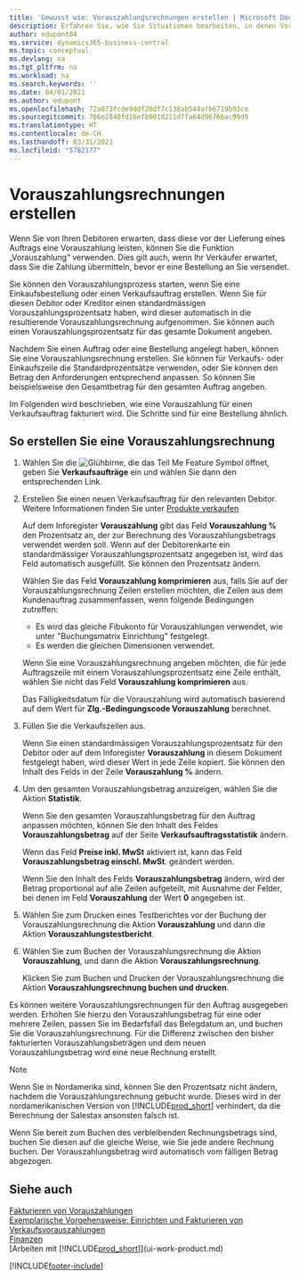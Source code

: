 ```yaml
---
title: 'Gewusst wie: Vorauszahlungsrechnungen erstellen | Microsoft Docs'
description: Erfahren Sie, wie Sie Situationen bearbeiten, in denen Vorauszahlung gefordert wird, oder Ihr Kreditor dies fordert.
author: edupont04
ms.service: dynamics365-business-central
ms.topic: conceptual
ms.devlang: na
ms.tgt_pltfrm: na
ms.workload: na
ms.search.keywords: ''
ms.date: 04/01/2021
ms.author: edupont
ms.openlocfilehash: 72a073fcde9ddf20df7c138ab544afb6719b93ce
ms.sourcegitcommit: 766e2840fd16efb901d211d7fa64d96766ac99d9
ms.translationtype: HT
ms.contentlocale: de-CH
ms.lasthandoff: 03/31/2021
ms.locfileid: "5782177"
---
```

# <a name="create-prepayment-invoices"></a>Vorauszahlungsrechnungen erstellen

Wenn Sie von Ihren Debitoren erwarten, dass diese vor der Lieferung eines Auftrags eine Vorauszahlung leisten, können Sie die Funktion „Vorauszahlung“ verwenden. Dies gilt auch, wenn Ihr Verkäufer erwartet, dass Sie die Zahlung übermitteln, bevor er eine Bestellung an Sie versendet.  

Sie können den Vorauszahlungsprozess starten, wenn Sie eine Einkaufsbestellung oder einen Verkaufsauftrag erstellen. Wenn Sie für diesen Debitor oder Kreditor einen standardmässigen Vorauszahlungsprozentsatz haben, wird dieser automatisch in die resultierende Vorauszahlungsrechnung aufgenommen. Sie können auch einen Vorauszahlungsprozentsatz für das gesamte Dokument angeben.

Nachdem Sie einen Auftrag oder eine Bestellung angelegt haben, können Sie eine Vorauszahlungsrechnung erstellen. Sie können für Verkaufs- oder Einkaufszeile die Standardprozentsätze verwenden, oder Sie können den Betrag den Anforderungen entsprechend anpassen. So können Sie beispielsweise den Gesamtbetrag für den gesamten Auftrag angeben.  

Im Folgenden wird beschrieben, wie eine Vorauszahlung für einen Verkaufsauftrag fakturiert wird. Die Schritte sind für eine Bestellung ähnlich.  

## <a name="to-create-a-prepayment-invoice"></a>So erstellen Sie eine Vorauszahlungsrechnung

1. Wählen Sie die ![Glühbirne, die das Tell Me Feature](media/ui-search/search_small.png "Tell Me-Funktion") Symbol öffnet, geben Sie **Verkaufsaufträge** ein und wählen Sie dann den entsprechenden Link.  
2. Erstellen Sie einen neuen Verkaufsauftrag für den relevanten Debitor. Weitere Informationen finden Sie unter [Produkte verkaufen](sales-how-sell-products.md)  

    Auf dem Inforegister **Vorauszahlung** gibt das Feld **Vorauszahlung %** den Prozentsatz an, der zur Berechnung des Vorauszahlungsbetrags verwendet werden soll. Wenn auf der Debitorenkarte ein standardmässiger Vorauszahlungsprozentsatz angegeben ist, wird das Feld automatisch ausgefüllt. Sie können den Prozentsatz ändern. <!--This percentage is applied to lines where the item on that line does not already specify a prepayment percentage. The prepayment percentage is only copied from the header to lines that do not copy the default prepayment percentage from the item.-->  

    Wählen Sie das Feld **Vorauszahlung komprimieren** aus, falls Sie auf der Vorauszahlungsrechnung Zeilen erstellen möchten, die Zeilen aus dem Kundenauftrag zusammenfassen, wenn folgende Bedingungen zutreffen:  

    - Es wird das gleiche Fibukonto für Vorauszahlungen verwendet, wie unter "Buchungsmatrix Einrichtung" festgelegt.  
    - Es werden die gleichen Dimensionen verwendet.  

    Wenn Sie eine Vorauszahlungsrechnung angeben möchten, die für jede Auftragszeile mit einem Vorauszahlungsprozentsatz eine Zeile enthält, wählen Sie nicht das Feld **Vorauszahlung komprimieren** aus.  

    Das Fälligkeitsdatum für die Vorauszahlung wird automatisch basierend auf dem Wert für **Zlg.-Bedingungscode Vorauszahlung** berechnet.

3. Füllen Sie die Verkaufszeilen aus.  

    Wenn Sie einen standardmässigen Vorauszahlungsprozentsatz für den Debitor oder auf dem Inforegister **Vorauszahlung** in diesem Dokument festgelegt haben, wird dieser Wert in jede Zeile kopiert. Sie können den Inhalt des Felds  in der Zeile **Vorauszahlung %** ändern.  

4. Um den gesamten Vorauszahlungsbetrag anzuzeigen, wählen Sie die Aktion **Statistik**.

    Wenn Sie den gesamten Vorauszahlungsbetrag für den Auftrag anpassen möchten, können Sie den Inhalt des Feldes **Vorauszahlungsbetrag** auf der Seite **Verkaufsauftragsstatistik** ändern.  

    Wenn das Feld **Preise inkl. MwSt** aktiviert ist, kann das Feld **Vorauszahlungsbetrag einschl. MwSt**. geändert werden.  

    Wenn Sie den Inhalt des Felds **Vorauszahlungsbetrag** ändern, wird der Betrag proportional auf alle Zeilen aufgeteilt, mit Ausnahme der Felder, bei denen im Feld **Vorauszahlung** der Wert **0** angegeben ist.  

5. Wählen Sie zum Drucken eines Testberichtes vor der Buchung der Vorauszahlungsrechnung die Aktion **Vorauszahlung** und dann die Aktion **Vorauszahlungstestbericht**.  
6. Wählen Sie zum Buchen der Vorauszahlungsrechnung die Aktion **Vorauszahlung**, und dann die Aktion **Vorauszahlungsrechnung**.  

    Klicken Sie zum Buchen und Drucken der Vorauszahlungsrechnung die Aktion **Vorauszahlungsrechnung buchen und drucken**.  

Es können weitere Vorauszahlungsrechnungen für den Auftrag ausgegeben werden. Erhöhen Sie hierzu den Vorauszahlungsbetrag für eine oder mehrere Zeilen, passen Sie im Bedarfsfall das Belegdatum an, und buchen Sie die Vorauszahlungsrechnung. Für die Differenz zwischen den bisher fakturierten Vorauszahlungsbeträgen und dem neuen Vorauszahlungsbetrag wird eine neue Rechnung erstellt.  

> [!NOTE]  
> Wenn Sie in Nordamerika sind, können Sie den Prozentsatz nicht ändern, nachdem die Vorauszahlungsrechnung gebucht wurde. Dieses wird in der nordamerikanischen Version von [!INCLUDE[prod_short](includes/prod_short.md)] verhindert, da die Berechnung der Salestax ansonsten falsch ist.  

 Wenn Sie bereit zum Buchen des verbleibenden Rechnungsbetrags sind, buchen Sie diesen auf die gleiche Weise, wie Sie jede andere Rechnung buchen. Der Vorauszahlungsbetrag wird automatisch vom fälligen Betrag abgezogen.  

## <a name="see-also"></a>Siehe auch

[Fakturieren von Vorauszahlungen](finance-invoice-prepayments.md)  
[Exemplarische Vorgehensweise: Einrichten und Fakturieren von Verkaufsvorauszahlungen](walkthrough-setting-up-and-invoicing-sales-prepayments.md)  
[Finanzen](finance.md)  
[Arbeiten mit [!INCLUDE[prod_short](includes/prod_short.md)]](ui-work-product.md)


[!INCLUDE[footer-include](includes/footer-banner.md)]
